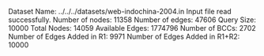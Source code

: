 Dataset Name: ../../../datasets/web-indochina-2004.in
Input file read successfully.
Number of nodes: 11358
Number of edges: 47606
Query Size: 10000
Total Nodes: 14059
Available Edges: 1774796
Number of BCCs: 2702
Number of Edges Added in R1: 9971
Number of Edges Added in R1+R2: 10000
